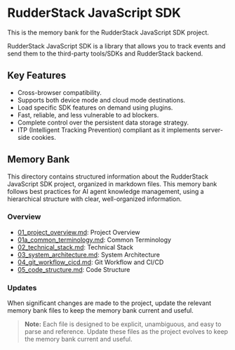 # RudderStack JavaScript SDK

This is the memory bank for the RudderStack JavaScript SDK project.

RudderStack JavaScript SDK is a library that allows you to track events and send them to the third-party tools/SDKs and RudderStack backend.

## Key Features

- Cross-browser compatibility.
- Supports both device mode and cloud mode destinations.
- Load specific SDK features on demand using plugins.
- Fast, reliable, and less vulnerable to ad blockers.
- Complete control over the persistent data storage strategy.
- ITP (Intelligent Tracking Prevention) compliant as it implements server-side cookies.

## Memory Bank

This directory contains structured information about the RudderStack JavaScript SDK project, organized in markdown files. This memory bank follows best practices for AI agent knowledge management, using a hierarchical structure with clear, well-organized information.

### Overview

- [01_project_overview.md](01_project_overview.md): Project Overview
- [01a_common_terminology.md](01a_common_terminology.md): Common Terminology
- [02_technical_stack.md](02_technical_stack.md): Technical Stack
- [03_system_architecture.md](03_system_architecture.md): System Architecture
- [04_git_workflow_cicd.md](04_git_workflow_cicd.md): Git Workflow and CI/CD
- [05_code_structure.md](05_code_structure.md): Code Structure

### Updates

When significant changes are made to the project, update the relevant memory bank files to keep the memory bank current and useful.

> **Note:**
> Each file is designed to be explicit, unambiguous, and easy to parse and reference. Update these files as the project evolves to keep the memory bank current and useful.

